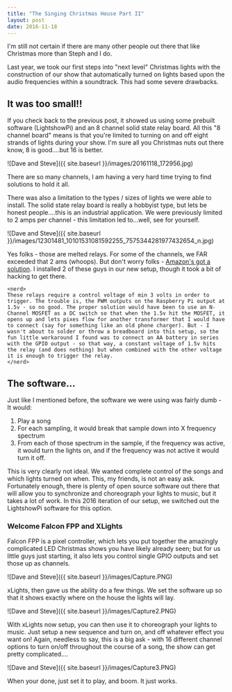 ```yaml
---
title: "The Singing Christmas House Part II"
layout: post
date: 2016-11-18
---
```


I'm still not certain if there are many other people out there that like Christmas more than Steph and I do.

Last year, we took our first steps into "next level" Christmas lights with the construction of our show that automatically turned on lights based upon the audio frequencies within a soundtrack. This had some severe drawbacks.
<!--more-->
##  It was too small!!

If you check back to the previous post, it showed us using some prebuilt software (LightshowPi) and an 8 channel solid state relay board. All this "8 channel board" means is that you're limited to turning on and off eight strands of lights during your show. I'm sure all you Christmas nuts out there know, 8 is good....but 16 is better.

![Dave and Steve]({{ site.baseurl }}/images/20161118_172956.jpg)

 There are so many channels, I am having a very hard time trying to find solutions to hold it all.

There was also a limitation to the types / sizes of lights we were able to install. The solid state relay board is really a hobbyist type, but lets be honest people....this is an industrial application. We were previously limited to 2 amps per channel - this limitation led to...well, see for yourself.

![Dave and Steve]({{ site.baseurl }}/images/12301481_10101531081592255_7575344281977432654_n.jpg)

Yes folks - those are melted relays. For some of the channels, we FAR exceeded that 2 ams (whoops). But don't worry folks - [Amazon's got a solution](https://www.amazon.com/uxcell-SSR-25-3-32V-24-380V-Solid/dp/B0087ZTN08/ref=sr_1_1?ie=UTF8&qid=1479508819&sr=8-1&keywords=solid+state+relay). I installed 2 of these guys in our new setup, though it took a bit of hacking to get there. 

```
<nerd>
These relays require a control voltage of min 3 volts in order to trigger. The trouble is, the PWM outputs on the Raspberry Pi output at 1.5v - so no good. The proper solution would have been to use an N-Channel MOSFET as a DC switch so that when the 1.5v hit the MOSFET, it opens up and lets pixes flow for another transformer that I would have to connect (say for something like an old phone charger). But - I wasn't about to solder or throw a breadboard into this setup, so the fun little workaround I found was to connect an AA battery in series with the GPIO output - so that way, a constant voltage of 1.5v hits the relay (and does nothing) but when combined with the other voltage it is enough to trigger the relay.
</nerd>
```

##  The software...

Just like I mentioned before, the software we were using was fairly dumb - It would:

1. Play a song
2. For each sampling, it would break that sample down into X frequency spectrum
3. From each of those spectrum in the sample, if the frequency was active, it would turn the lights on, and if the frequency was not active it would turn it off.

This is very clearly not ideal. We wanted complete control of the songs and which lights turned on when. This, my friends, is not an easy ask. Fortunately enough, there is plenty of open source software out there that will allow you to synchronize and choreograph your lights to music, but it takes a lot of work. In this 2016 iteration of our setup, we switched out the LightshowPi software for this option.

###  Welcome Falcon FPP and XLights

Falcon FPP is a pixel controller, which lets you put together the amazingly complicated LED Christmas shows you have likely already seen; but for us little guys just starting, it also lets you control single GPIO outputs and set those up as channels.

![Dave and Steve]({{ site.baseurl }}/images/Capture.PNG)

xLights, then gave us the ability do a few things. We set the software up so that it shows exactly where on the house the lights will lay. 

![Dave and Steve]({{ site.baseurl }}/images/Capture2.PNG)

With xLights now setup, you can then use it to choreograph your lights to music. Just setup a new sequence and turn on, and off whatever effect you want on! Again, needless to say, this is a big ask - with 16 different channel options to turn on/off throughout the course of a song, the show can get pretty complicated....

![Dave and Steve]({{ site.baseurl }}/images/Capture3.PNG)

When your done, just set it to play, and boom. It just works.
